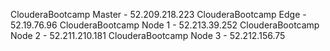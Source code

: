 ClouderaBootcamp Master - 52.209.218.223
ClouderaBootcamp Edge - 52.19.76.96
ClouderaBootcamp Node 1 - 52.213.39.252
ClouderaBootcamp Node 2 - 52.211.210.181
ClouderaBootcamp Node 3 - 52.212.156.75